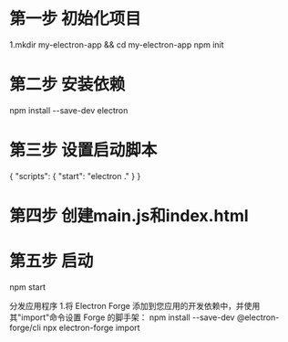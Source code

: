 # 第一步 初始化项目
1.mkdir my-electron-app && cd my-electron-app
npm init

# 第二步 安装依赖
npm install --save-dev electron

# 第三步 设置启动脚本

{
  "scripts": {
    "start": "electron ."
  }
}

# 第四步 创建main.js和index.html



# 第五步 启动
npm start

分发应用程序
 1.将 Electron Forge 添加到您应用的开发依赖中，并使用其"import"命令设置 Forge 的脚手架：
 npm install --save-dev @electron-forge/cli
npx electron-forge import
